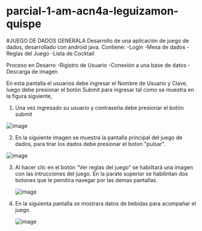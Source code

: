 # parcial-1-am-acn4a-leguizamon-quispe
#JUEGO DE DADOS GENERALA
Desarrollo de  una  aplicación  de juego de dados, desarrollado con android java.
Contiene:
-Login
-Mesa de dados 
-Reglas del Juego
-Lista de Cocktail

Proceso en Desarro
-Rigistro de Usuario
-Conexión a una  base de datos
-Descarga de imagen 


En esta pantalla el usuarios debe ingresar el Nombre de Usuario y Clave, luego debe presionar el botón Submit para ingresar tal como se muestra en la figura siguiente, 

1) Una vez ingresado su usuario y contraseña debe presionar el botón submit 

![image](https://github.com/joseluisx10/parcial-2-am-acn4a-leguizamon-quispe/assets/62222681/1db005de-f1cf-4933-851c-a12fca118875)

2) En la siguiente imagen se muestra la pantalla principal del juego de dados, para tirar los dados debe presionar el boton "pulsar".
   
![image](https://github.com/joseluisx10/parcial-2-am-acn4a-leguizamon-quispe/assets/62222681/af8361fa-82ee-42e4-91ce-3337e02499b7)

3) Al hacer clic en el botón “Ver reglas del juego” se habilitará una imagen con las intrucciones del juego. En la parate superior se habilintan dos botones que le pemitira navegar por las demas pantallas.

   ![image](https://github.com/joseluisx10/parcial-2-am-acn4a-leguizamon-quispe/assets/62222681/a2c9af66-4693-4efb-92b0-7e8fc65d36da)
   
5) En la siguienta pantalla se mostrara datos de bebidas para acompañar el juego. 
   
   ![image](https://github.com/joseluisx10/parcial-2-am-acn4a-leguizamon-quispe/assets/62222681/11aa5f57-c659-46ea-9679-3631c1e5c01d)
